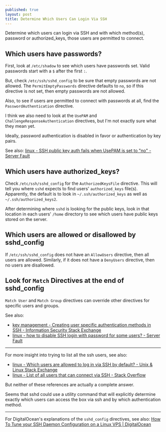 ```yaml
---
published: true
layout: post
title: Determine Which Users Can Login Via SSH
---
```


Determine which users can login via SSH and with which method(s), password or authorized_keys, those users are permitted to connect.

## Which users have passwords?

First, look at `/etc/shadow` to see which users have passwords set. Valid passwords start with a `$` after the first `:`.

But, check `/etc/ssh/sshd_config` to be sure that empty passwords are not allowed. The `PermitEmptyPasswords` directive defaults to `no`, so if this directive is not set, then empty passwords are not allowed.

Also, to see if users are permitted to connect with passwords at all, find the `PasswordAuthentication` directive.

I think we also need to look at the `UsePAM` and `ChallengeResponseAuthentication` directives, but I'm not exactly sure what they mean yet.

Ideally, password authentication is disabled in favor or authentication by key pairs.

See also: [linux - SSH public key auth fails when UsePAM is set to "no" - Server Fault](http://serverfault.com/questions/475880/ssh-public-key-auth-fails-when-usepam-is-set-to-no)


## Which users have authorized_keys?

Check `/etc/ssh/sshd_config` for the `AuthorizedKeysFile` directive. This will tell you where `sshd` expects to find users' `authorized_keys` file(s). Apparently, the default is to look in `~/.ssh/authorized_keys` as well as `~/.ssh/authorized_keys2`.

After determining where `sshd` is looking for the public keys, look in that location in each users' `/home` directory to see which users have public keys stored on the server.


## Which users are allowed or disallowed by sshd_config

If `/etc/ssh/sshd_config` does not have an `AllowUsers` directive, then all users are allowed. Similarly, if it does not have a `DenyUsers` directive, then no users are disallowed.


## Look for `Match` Directives at the end of sshd_config

`Match User` and `Match Group` directives can override other directives for specific users and groups.

See also:

* [key management - Creating user specific authentication methods in SSH - Information Security Stack Exchange](http://security.stackexchange.com/questions/18036/creating-user-specific-authentication-methods-in-ssh)
* [linux - how to disable SSH login with password for some users? - Server Fault](http://serverfault.com/questions/285800/how-to-disable-ssh-login-with-password-for-some-users)

---

For more insight into trying to list all the ssh users, see also:

* [linux - Which users are allowed to log in via SSH by default? - Unix & Linux Stack Exchange](http://unix.stackexchange.com/questions/36804/which-users-are-allowed-to-log-in-via-ssh-by-default)
* [linux - List of all users that can connect via SSH - Stack Overflow](http://stackoverflow.com/questions/15802179/list-of-all-users-that-can-connect-via-ssh)

But neither of these references are actually a complete answer.

Seems that sshd could use a utility command that will explicitly determine exactly which users can access the box via ssh and by which authentication method.

---

For DigitalOcean's explanations of the `sshd_config` directives, see also: [How To Tune your SSH Daemon Configuration on a Linux VPS | DigitalOcean](https://www.digitalocean.com/community/tutorials/how-to-tune-your-ssh-daemon-configuration-on-a-linux-vps)



